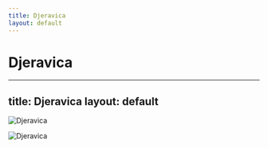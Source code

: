 ```yaml
---
title: Djeravica
layout: default
---
```

Djeravica
==================================================
---
title: Djeravica
layout: default
---

![Djeravica](https://i.redd.it/cd31ma1xy5211.jpg)

![Djeravica](http://rugala.pl/static/photos/2012/11/djeravica-schemat-drog-1.jpg)